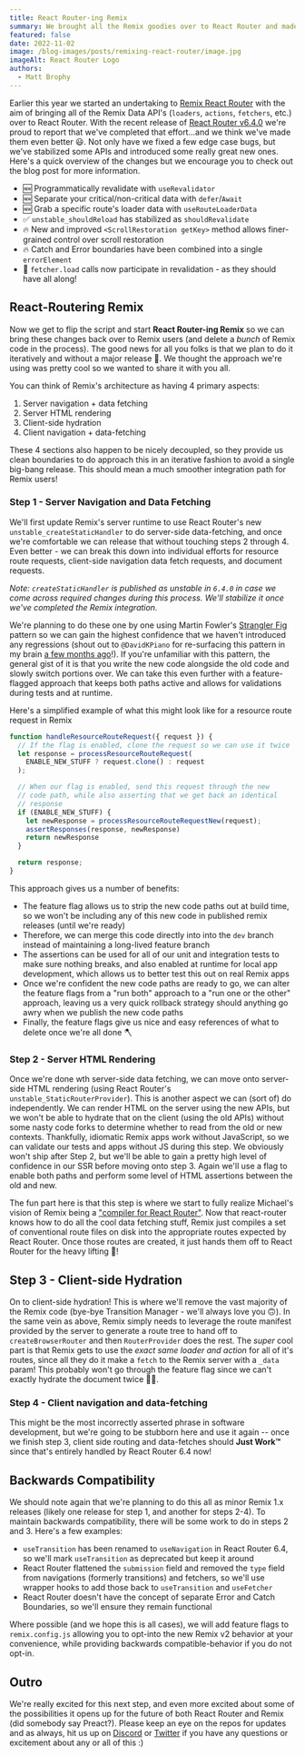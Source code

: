```yaml
---
title: React Router-ing Remix
summary: We brought all the Remix goodies over to React Router and made improvements in the process. Now it's time to bring those improved APIs back over to Remix where they started!
featured: false
date: 2022-11-02
image: /blog-images/posts/remixing-react-router/image.jpg
imageAlt: React Router Logo
authors:
  - Matt Brophy
---
```


Earlier this year we started an undertaking to [Remix React Router][remixing-react-router] with the aim of bringing all of the Remix Data API's (`loaders`, `actions`, `fetchers`, etc.) over to React Router.  With the recent release of [React Router v6.4.0][react-router-6.4.0] we're proud to report that we've completed that effort...and we think we've made them even better 😃.  Not only have we fixed a few edge case bugs, but we've stabilized some APIs and introduced some really great new ones.  Here's a quick overview of the changes but we encourage you to check out the blog post for more information.

* 🆕 Programmatically revalidate with `useRevalidator`
* 🆕 Separate your critical/non-critical data with `defer`/`Await`
* 🆕 Grab a specific route's loader data with `useRouteLoaderData`
* ✅ `unstable_shouldReload` has stabilized as `shouldRevalidate`
* 🔥 New and improved `<ScrollRestoration getKey>` method allows finer-grained control over scroll restoration
* 🔥 Catch and Error boundaries have been combined into a single `errorElement`
* 🐞 `fetcher.load` calls now participate in revalidation - as they should have all along!

## React-Routering Remix

Now we get to flip the script and start **React Router-ing Remix** so we can bring these changes back over to Remix users (and delete a _bunch_ of Remix code in the process).  The good news for all you folks is that we plan to do it iteratively and without a major release 🤯.  We thought the approach we're using was pretty cool so we wanted to share it with you all.

You can think of Remix's architecture as having 4 primary aspects:

1. Server navigation + data fetching
2. Server HTML rendering
3. Client-side hydration
4. Client navigation + data-fetching

These 4 sections also happen to be nicely decoupled, so they provide us clean boundaries to do approach this in an iterative fashion to avoid a single big-bang release.  This should mean a much smoother integration path for Remix users!

### Step 1 - Server Navigation and Data Fetching

We'll first update Remix's server runtime to use React Router's new `unstable_createStaticHandler` to do server-side data-fetching, and once we're comfortable we can release that without touching steps 2 through 4.  Even better - we can break this down into individual efforts for resource route requests, client-side navigation data fetch requests, and document requests.

_Note: `createStaticHandler` is published as unstable in `6.4.0` in case we come across required changes during this process.  We'll stabilize it once we've completed the Remix integration._

We're planning to do these one by one using Martin Fowler's [Strangler Fig][strangler-fig] pattern so we can gain the highest confidence that we haven't introduced any regressions (shout out to `@DavidKPiano` for re-surfacing this pattern in my brain [a few months ago][davidkpiano-tweet]!).  If you're unfamiliar with this pattern, the general gist of it is that you write the new code alongside the old code and slowly switch portions over.  We can take this even further with a feature-flagged approach that keeps both paths active and allows for validations during tests and at runtime.

Here's a simplified example of what this might look like for a resource route request in Remix

```js
function handleResourceRouteRequest({ request }) {
  // If the flag is enabled, clone the request so we can use it twice
  let response = processResourceRouteRequest(
    ENABLE_NEW_STUFF ? request.clone() : request
  );

  // When our flag is enabled, send this request through the new
  // code path, while also asserting that we get back an identical
  // response
  if (ENABLE_NEW_STUFF) {
    let newResponse = processResourceRouteRequestNew(request);
    assertResponses(response, newResponse)
    return newResponse
  }

  return response;
}
```

This approach gives us a number of benefits:

* The feature flag allows us to strip the new code paths out at build time, so we won't be including any of this new code in published remix releases (until we're ready)
* Therefore, we can merge this code directly into into the `dev` branch instead of maintaining a long-lived feature branch
* The assertions can be used for all of our unit and integration tests to make sure nothing breaks, and also enabled at runtime for local app development, which allows us to better test this out on real Remix apps
* Once we're confident the new code paths are ready to go, we can alter the feature flags from a "run both" approach to a "run one or the other" approach, leaving us a very quick rollback strategy should anything go awry when we publish the new code paths
* Finally, the feature flags give us nice and easy references of what to delete once we're all done 🪓

### Step 2 - Server HTML Rendering

Once we're done wth server-side data fetching, we can move onto server-side HTML rendering (using React Router's `unstable_StaticRouterProvider`).  This is another aspect we can (sort of) do independently.  We can render HTML on the server using the new APIs, but we won't be able to hydrate that on the client (using the old APIs) without some nasty code forks to determine whether to read from the old or new contexts.  Thankfully, idiomatic Remix apps work without JavaScript, so we can validate our tests and apps without JS during this step.  We obviously won't ship after Step 2, but we'll be able to gain a pretty high level of confidence in our SSR before moving onto step 3.  Again we'll use a flag to enable both paths and perform some level of HTML assertions between the old and new.

The fun part here is that this step is where we start to fully realize Michael's vision of Remix being a ["compiler for React Router"][michael-tweet].  Now that react-router knows how to do all the cool data fetching stuff, Remix just compiles a set of conventional route files on disk into the appropriate routes expected by React Router.  Once those routes are created, it just hands them off to React Router for the heavy lifting 💪!

## Step 3 - Client-side Hydration

On to client-side hydration!  This is where we'll remove the vast majority of the Remix code (bye-bye Transition Manager - we'll always love you 🙃).  In the same vein as above, Remix simply needs to leverage the route manifest provided by the server to generate a route tree to hand off to `createBrowserRouter` and then `RouterProvider` does the rest.  The _super_ cool part is that Remix gets to use the _exact same loader and action_ for all of it's routes, since all they do it make a `fetch` to the Remix server with a `_data` param!  This probably won't go through the feature flag since we can't exactly hydrate the document twice 🤷‍♂️.

### Step 4 - Client navigation and data-fetching

This might be the most incorrectly asserted phrase in software development, but we're going to be stubborn here and use it again -- once we finish step 3, client side routing and data-fetches should **Just Work™️** since that's entirely handled by React Router 6.4 now!

## Backwards Compatibility

We should note again that we're planning to do this all as minor Remix 1.x releases (likely one release for step 1, and another for steps 2-4).  To maintain backwards compatibility, there will be some work to do in steps 2 and 3.  Here's a few examples:

* `useTransition` has been renamed to `useNavigation` in React Router 6.4, so we'll mark `useTransition` as deprecated but keep it around
* React Router flattened the `submission` field and removed the `type` field from navigations (formerly transitions) and fetchers, so we'll use wrapper hooks to add those back to `useTransition` and `useFetcher`
* React Router doesn't have the concept of separate Error and Catch Boundaries, so we'll ensure they remain functional

Where possible (and we hope this is all cases), we will add feature flags to `remix.config.js` allowing you to opt-into the new Remix v2 behavior at your convenience, while providing backwards compatible-behavior if you do not opt-in.

## Outro

We're really excited for this next step, and even more excited about some of the possibilities it opens up for the future of both React Router and Remix (did somebody say Preact?).  Please keep an eye on the repos for updates and as always, hit us up on [Discord](https://rmx.as/discord) or [Twitter](https://twitter.com/remix_run) if you have any questions or excitement about any or all of this :)

[remixing-react-router]: https://remix.run/blog/remixing-react-router
[react-router-6.4.0]: https://remix.run/blog/react-router-v6.4
[strangler-fig]: https://martinfowler.com/bliki/StranglerFigApplication.html
[davidkpiano-tweet]: https://twitter.com/DavidKPiano/status/1546139706580238342
[michael-tweet]: https://twitter.com/mjackson/status/1487196075861561347